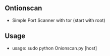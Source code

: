 ## Ontionscan
- Simple Port Scanner with tor (start with root)

## Usage
- usage: sudo python Onionscan.py [host]
